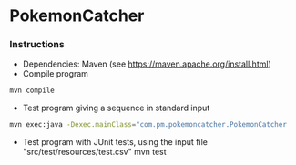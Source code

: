 # PokemonCatcher

### Instructions
- Dependencies: Maven (see https://maven.apache.org/install.html)
- Compile program
```sh
mvn compile
```	
- Test program giving a sequence in standard input
```sh
mvn exec:java -Dexec.mainClass="com.pm.pokemoncatcher.PokemonCatcher
```
- Test program with JUnit tests, using the input file "src/test/resources/test.csv"
	mvn test
